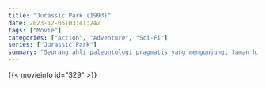 ```yaml
---
title: "Jurassic Park (1993)"
date: 2023-12-05T03:41:24Z
tags: ["Movie"]
categories: ["Action", "Adventure", "Sci-Fi"]
series: ["Jurassic Park"]
summary: "Seorang ahli paleontologi pragmatis yang mengunjungi taman hiburan yang hampir lengkap di sebuah pulau di Amerika Tengah ditugaskan untuk melindungi beberapa anak setelah pemadaman listrik menyebabkan dinosaurus hasil kloning di taman tersebut kabur."
---
```


<mux-player stream-type="on-demand"
src="https://kp3d-my.sharepoint.com/personal/ryoo_kp3d_onmicrosoft_com/_layouts/15/download.aspx?share=EQO-lrGSbD1OrWSzF7rY4Y0BgAU-Az7xSMVCOcvfsCTggA" prefer-playback="mse" controls>

</mux-player>


{{< movieinfo id="329" >}}

<script src="https://cdn.jsdelivr.net/npm/@mux/mux-player"></script>

 <script type="application/ld+json ">
{
"@context": "https://schema.org/",
"@type": "VideoObject",
"name": "Jurassic Park (1993)",
"contentUrl": "https://stream.mux.com/Z01UEeoaDI4jpAPgroRJJDB7puND3PtYVX1aYm6PNIdo.m3u8",
"thumbnailUrl": "https://www.themoviedb.org/t/p/original/oJwNdpeKyOxyaBJ8WEOsDVH5FIq.jpg?width=314&fit_mode=preserve&time=25",
"uploadDate": "2023-12-05T03:41:24Z",
}

</script>